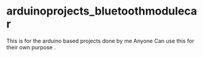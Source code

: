 # arduinoprojects_bluetoothmodulecar
This is for the arduino based projects done by me 
Anyone Can use this for their own purpose . 
